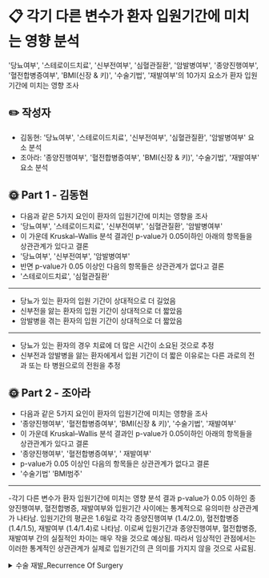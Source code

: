 
# 📋 각기 다른 변수가 환자 입원기간에 미치는 영향 분석

'당뇨여부', '스테로이드치료', '신부전여부', '심혈관질환', '암발병여부', '종양진행여부', '혈전합병증여부', 'BMI(신장 & 키)', '수술기법', '재발여부'의 10가지 요소가 환자 입원기간에 미치는 영향 조사

## ✏️ 작성자

- 김동현: '당뇨여부', '스테로이드치료', '신부전여부', '심혈관질환', '암발병여부' 요소 분석
- 조아라: '종양진행여부', '혈전합병증여부', 'BMI(신장 & 키)', '수술기법', '재발여부' 요소 분석

## 🌞 Part 1 - 김동현

- 다음과 같은 5가지 요인이 환자의 입원기간에 미치는 영향을 조사
- '당뇨여부', '스테로이드치료', '신부전여부', '심혈관질환', '암발병여부'
- 이 가운데 Kruskal–Wallis 분석 결과인 p-value가 0.05이하인 아래의 항목들을 상관관계가 있다고 결론
- '당뇨여부', '신부전여부', '암발병여부'
- 반면 p-value가 0.05 이상인 다음의 항목들은 상관관계가 없다고 결론
- '스테로이드치료', '심혈관질환'
  
-----
  
- 당뇨가 있는 환자의 입원 기간이 상대적으로 더 길었음
- 신부전을 앓는 환자의 입원 기간이 상대적으로 더 짧았음
- 암발병을 겪는 환자의 입원 기간이 상대적으로 더 짧았음

-----
- 당뇨가 있는 환자의 경우 치료에 더 많은 시간이 소요된 것으로 추정
- 신부전과 암발병을 앓는 환자에게서 입원 기간이 더 짧은 이유로는 다른 과로의 전과 또는 타 병원으로의 전원을 추정


## 🌞 Part 2 - 조아라

- 다음과 같은 5가지 요인이 환자의 입원기간에 미치는 영향을 조사
- '종양진행여부', '혈전합병증여부', 'BMI(신장 & 키)', '수술기법', '재발여부'
- 이 가운데 Kruskal–Wallis 분석 결과인 p-value가 0.05이하인 아래의 항목들을 상관관계가 있다고 결론
- '종양진행여부', '혈전합병증여부', ' 재발여부'
- p-value가 0.05 이상인 다음의 항목들은 상관관계가 없다고 결론
- '수술기법' 'BMI범주'
-----

-각기 다른 변수가 환자 입원기간에 미치는 영향 분석 결과 p-value가 0.05 이하인 종양진행여부, 혈전합병증, 재발여부와 입원기간 사이에는 통계적으로 유의미한 상관관계가 나타남. 입원기간의 평균은 1.6일로 각각 종양진행여부 (1.4/2.0), 혈전합병증 (1.4/1.5), 재발여부 (1.4/1.4)로 나타남. 이로써 입원기간과 종양진행여부, 혈전합병증, 재발여부 간의 실질적인 차이는 매우 작을 것으로 예상됨.
따라서 임상적인 관점에서는 이러한 통계적인 상관관계가 실제로 입원기간의 큰 의미를 가지지 않을 것으로 사료됨.  

<details >
<summary>수술 재발_Recurrence Of Surgery</summary>
Reference: RecurrenceOfSurgery.csv

### DDA 분석
| Column    | Column 설명   | 데이터 분류 | 분석가 의견     |
|------|------|-----|-------|
| 당뇨여부                  | 당뇨 여부 | 명목형     | 해당 존재 여부만을 나타내는 데이터  |
| 스테로이드치료               | 스테로이드 치료 여부   | 명목형 |  해당 존재 여부만을 나타내는 데이터|
| 신부전여부                 | 신부전 여부  | 명목형 |해당 존재 여부만을 나타내는 데이터 |
| 신장                    | 환자의 신장  |연속형   | BMI(신장 & 체중)                |
| 체중                    | 환자의 체중   | 연속형 | 소수점으로 표현 가능한 수치형 데이터  BMI(신장 & 체중) |
| 심혈관질환                | 심혈관질환 여부 | 명목형    | 해당 존재 여부만을 나타내는 데이터 |
| 암발병여부                | 암 발병 여부   | 명목형  |해당 존재 여부만을 나타내는 데이터  |
| 종양진행여부               | 종양 진행 여부    | 명목형 | 해당 존재 여부만을 나타내는 데이터 |
| 혈전합병증여부              | 혈전 합병증 여부    | 명목형 |해당 존재 여부만을 나타내는 데이터|
| 수술기법                  | 수술 기법  |명목형 | 분류를 목적으로 하는 데이터 |
| 재발여부                  | 재발 여부 | 명목형 | 재발 여부만을 나타내는 데이터 |
| 입원기간                  | 입원 기간   | 날짜형 |                 |
| 입원일자                  | 입원 일자   | 날짜형 |                 |
| 퇴원일자                  | 퇴원 일자    | 날짜형  |                 |

</details>
